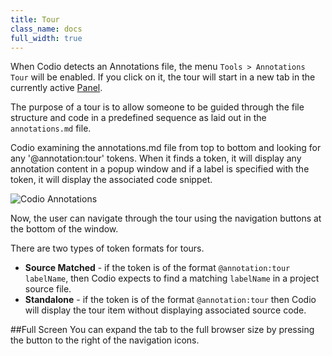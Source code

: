 ```yaml
---
title: Tour
class_name: docs
full_width: true
---
```


When Codio detects an Annotations file, the menu `Tools > Annotations Tour` will be enabled. If you click on it, the tour will start in a new tab in the currently active [Panel](/docs/ide/panels).

The purpose of a tour is to allow someone to be guided through the file structure and code in a predefined sequence as laid out in the `annotations.md` file.

Codio examining the annotations.md file from top to bottom and looking for any '@annotation:tour' tokens. When it finds a token, it will display any annotation content in a popup window and if a label is specified with the token, it will display the associated code snippet.

![Codio Annotations](/img/docs/ca-overview.png)

Now, the user can navigate through the tour using the navigation buttons at the bottom of the window.

There are two types of token formats for tours.

- **Source Matched** - if the token is of the format `@annotation:tour labelName`, then Codio expects to find a matching `labelName` in a project source file.
- **Standalone** - if the token is of the format `@annotation:tour` then Codio will display the tour item without displaying associated source code.

##Full Screen
You can expand the tab to the full browser size by pressing the button to the right of the navigation icons.




